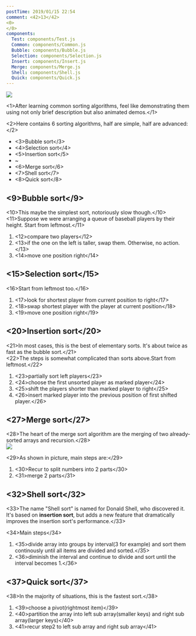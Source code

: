 ```yaml
---
postTime: 2019/01/15 22:54
comment: <42>13</42>
<0>
</0>
components:
  Test: components/Test.js
  Common: components/Common.js
  Bubble: components/Bubble.js
  Selection: components/Selection.js
  Insert: components/Insert.js
  Merge: components/Merge.js
  Shell: components/Shell.js
  Quick: components/Quick.js
---
```

<Common />

![](https://terry-su.github.io/BlogCDN/images/simpson-evolution.jpg)    

<1>After learning common sorting algorithms, feel like demonstrating them using not only brief description but also animated demos.</1>

<2>Here contains 6 sorting algorithms, half are simple, half are advanced:</2>
* <3>Bubble sort</3>
* <4>Selection sort</4>
* <5>Insertion sort</5>
* ~
* <6>Merge sort</6>
* <7>Shell sort</7>
* <8>Quick sort</8>



## <9>Bubble sort</9>
<10>This maybe the simplest sort, notoriously slow though.</10>  
<11>Suppose we were arranging a queue of baseball players by their height. 
Start from leftmost.</11>
1. <12>compare two players</12> 
2. <13>if the one on the left is taller, swap them. Otherwise, no action.</13>
3. <14>move one position right</14>

<Bubble />


## <15>Selection sort</15>
<16>Start from leftmost too.</16>
1. <17>look for shortest player from current position to right</17>
2. <18>swap shortest player with the player at current position</18>
2. <19>move one position right</19>


<Selection />


## <20>Insertion sort</20>
<21>In most cases, this is the best of elementary sorts. It's about twice as fast as the bubble sort.</21>  
<22>The steps is somewhat complicated than sorts above.Start from leftmost.</22>
1. <23>partially sort left players</23>
2. <24>choose the first unsorted player as marked player</24>
3. <25>shift the players shorter than marked player to right</25>
4. <26>insert marked player into the previous  position of first shifted player.</26>

<Insert />





## <27>Merge sort</27>
<28>The heart of the merge sort algorithm are the merging of two already-sorted arrays and recursion.</28>  
![](https://upload.wikimedia.org/wikipedia/commons/thumb/e/e6/Merge_sort_algorithm_diagram.svg/800px-Merge_sort_algorithm_diagram.svg.png)

<29>As shown in picture, main steps are:</29>
1. <30>Recur to split numbers into 2 parts</30>
2. <31>merge 2 parts</31>

<Merge />

## <32>Shell sort</32>
<33>The name "Shell sort" is named for Donald Shell, who discovered it. It's based on **insertion sort**, but adds a new feature that dramatically improves the insertion sort's performance.</33>  

<34>Main steps</34>
1. <35>divide array into groups by interval(3 for example) and sort them continously until all items are divided and sorted.</35>
2. <36>diminish the interval and continue to divide and sort until the interval becomes 1.</36>

<Shell />



## <37>Quick sort</37>
<38>In the majority of situations, this is the fastest sort.</38>

1. <39>choose a pivot(rightmost item)</39>
2. <40>partition the array into left sub array(smaller keys) and right sub array(larger keys)</40>
3. <41>recur step2 to left sub array and right sub array</41>

<Quick />
